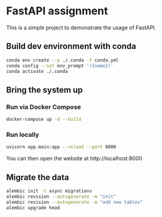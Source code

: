 # FastAPI assignment
This is a simple project to demonstrate the usage of FastAPI.

## Build dev environment with conda

```bash
conda env create --p ./.conda -f conda.yml
conda config --set env_prompt '({name})'
conda activate ./.conda
```

## Bring the system up

### Run via Docker Compose
```bash
docker-compose up -d --build
```

### Run locally
```bash
uvicorn app.main:app --reload --port 8000
```

You can then open the website at http://localhost:8000

## Migrate the data
```bash
alembic init -t async migrations
alembic revision --autogenerate -m "init"
alembic revision --autogenerate -m "add new tables"
alembic upgrade head
```